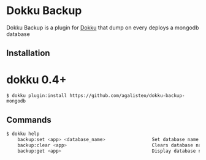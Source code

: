 # Dokku Backup

Dokku Backup is a plugin for [Dokku](https://github.com/progrium/dokku) that dump on every deploys a mongodb database

## Installation

# dokku 0.4+
```
$ dokku plugin:install https://github.com/agalisteo/dokku-backup-mongodb
```

## Commands

```sh
$ dokku help
    backup:set <app> <database_name>                 Set database name
    backup:clear <app>                               Clears database name
    backup:get <app>                                 Display database name
```
